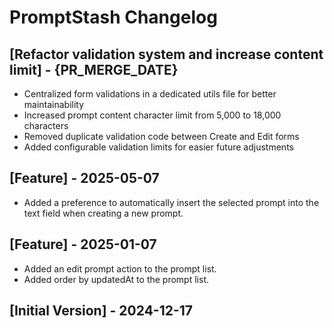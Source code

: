 # PromptStash Changelog

## [Refactor validation system and increase content limit] - {PR_MERGE_DATE}

- Centralized form validations in a dedicated utils file for better maintainability
- Increased prompt content character limit from 5,000 to 18,000 characters
- Removed duplicate validation code between Create and Edit forms
- Added configurable validation limits for easier future adjustments

## [Feature] - 2025-05-07

- Added a preference to automatically insert the selected prompt into the text field when creating a new prompt.

## [Feature] - 2025-01-07

- Added an edit prompt action to the prompt list.
- Added order by updatedAt to the prompt list.

## [Initial Version] - 2024-12-17
